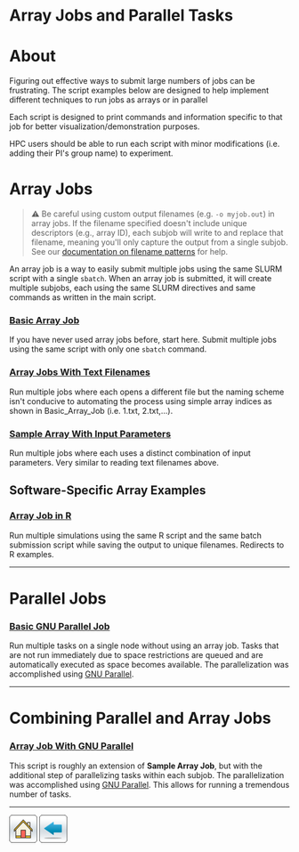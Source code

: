 # Array Jobs and Parallel Tasks

# About
Figuring out effective ways to submit large numbers of jobs can be frustrating. The script examples below are designed to help implement different techniques to run jobs as arrays or in parallel

Each script is designed to print commands and information specific to that job for better visualization/demonstration purposes.

HPC users should be able to run each script with minor modifications (i.e. adding their PI's group name) to experiment.


# Array Jobs
> ⚠️ Be careful using custom output filenames (e.g. ```-o myjob.out```) in array jobs. If the filename specified doesn't include unique descriptors (e.g., array ID), each subjob will write to and replace that filename, meaning you'll only capture the output from a single subjob. See our [documentation on filename patterns](https://public.confluence.arizona.edu/display/UAHPC/Running+Jobs+with+SLURM#RunningJobswithSLURM-SLURMOutputFilenamePatterns) for help. 

An array job is a way to easily submit multiple jobs using the same SLURM script with a single ```sbatch```. When an array job is submitted, it will create multiple subjobs, each using the same SLURM directives and same commands as written in the main script.

### [Basic Array Job](Basic-Array-Job)
If you have never used array jobs before, start here.
Submit multiple jobs using the same script with only one ```sbatch``` command.

### [Array Jobs With Text Filenames](Array-Read-Filenames)
Run multiple jobs where each opens a different file but the naming scheme isn't conducive to automating the process using simple array indices as shown in Basic_Array_Job (i.e. 1.txt, 2.txt,...).

### [Sample Array With Input Parameters](Array-Read-Parameters)
Run multiple jobs where each uses a distinct combination of input parameters. Very similar to reading text filenames above. 

## Software-Specific Array Examples
### [Array Job in R](/R-Examples/R-Array-Jobs/)
Run multiple simulations using the same R script and the same batch submission script while saving the output to unique filenames. Redirects to R examples.

--------

# Parallel Jobs

### [Basic GNU Parallel Job](Basic-Parallel-Job)
Run multiple tasks on a single node without using an array job. Tasks that are not run immediately due to space restrictions are queued and are automatically executed as space becomes available. The parallelization was accomplished using [GNU Parallel](https://www.gnu.org/software/parallel/).

---------

# Combining Parallel and Array Jobs

### [Array Job With GNU Parallel](Array-and-Parallel)
This script is roughly an extension of **Sample Array Job**, but with the additional step of parallelizing tasks within each subjob. The parallelization was accomplished using [GNU Parallel](https://www.gnu.org/software/parallel/). This allows for running a tremendous number of tasks.

*****

[![](/Images/home.png)](https://ua-researchcomputing-hpc.github.io/) 
[![](/Images/back.png)](../)
